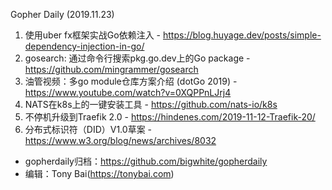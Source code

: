 Gopher Daily (2019.11.23)

1. 使用uber fx框架实战Go依赖注入 - https://blog.huyage.dev/posts/simple-dependency-injection-in-go/
2. gosearch: 通过命令行搜索pkg.go.dev上的Go package - https://github.com/mingrammer/gosearch
3. 油管视频：多go module仓库方案介绍 (dotGo 2019) - https://www.youtube.com/watch?v=0XQPPnLJrj4
4. NATS在k8s上的一键安装工具 - https://github.com/nats-io/k8s
5. 不停机升级到Traefik 2.0 - https://hindenes.com/2019-11-12-Traefik-20/
6. 分布式标识符（DID）V1.0草案 - https://www.w3.org/blog/news/archives/8032

* gopherdaily归档：https://github.com/bigwhite/gopherdaily
* 编辑：Tony Bai(https://tonybai.com)
